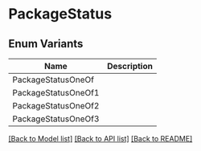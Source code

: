 # PackageStatus

## Enum Variants

| Name | Description |
|---- | -----|
| PackageStatusOneOf |  |
| PackageStatusOneOf1 |  |
| PackageStatusOneOf2 |  |
| PackageStatusOneOf3 |  |

[[Back to Model list]](../README.md#documentation-for-models) [[Back to API list]](../README.md#documentation-for-api-endpoints) [[Back to README]](../README.md)


